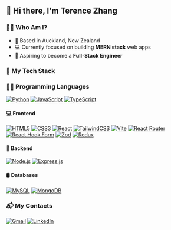 ## 👋 Hi there, I'm Terence Zhang

### 👨‍💻 Who Am I?

- 📍 Based in Auckland, New Zealand  
- 💻 Currently focused on building **MERN stack** web apps
- 🌱 Aspiring to become a **Full-Stack Engineer**
  
### 🧰 My Tech Stack

### 🧑‍💻 Programming Languages

[![Python](https://img.shields.io/badge/python-3670A0?style=for-the-badge&logo=python&logoColor=ffdd54)](https://www.python.org/)
[![JavaScript](https://img.shields.io/badge/javascript-%23323330.svg?style=for-the-badge&logo=javascript&logoColor=%23F7DF1E)](https://developer.mozilla.org/en-US/docs/Web/JavaScript)
[![TypeScript](https://img.shields.io/badge/typescript-%23007ACC.svg?style=for-the-badge&logo=typescript&logoColor=white)](https://www.typescriptlang.org/)

#### 💻 Frontend

[![HTML5](https://img.shields.io/badge/html5-%23E34F26.svg?style=for-the-badge&logo=html5&logoColor=white)](https://developer.mozilla.org/en-US/docs/Web/Guide/HTML/HTML5)
[![CSS3](https://img.shields.io/badge/css3-%231572B6.svg?style=for-the-badge&logo=css3&logoColor=white)](https://developer.mozilla.org/en-US/docs/Web/CSS)
[![React](https://img.shields.io/badge/react-%2361DAFB.svg?style=for-the-badge&logo=react&logoColor=%23000000)](https://reactjs.org/)
[![TailwindCSS](https://img.shields.io/badge/tailwindcss-%2338B2AC.svg?style=for-the-badge&logo=tailwind-css&logoColor=white)](https://tailwindcss.com/)
[![Vite](https://img.shields.io/badge/vite-%23646CFF.svg?style=for-the-badge&logo=vite&logoColor=white)](https://vitejs.dev/)
[![React Router](https://img.shields.io/badge/React_Router-CA4245?style=for-the-badge&logo=react-router&logoColor=white)](https://reactrouter.com/)
[![React Hook Form](https://img.shields.io/badge/React%20Hook%20Form-%23EC5990.svg?style=for-the-badge&logo=reacthookform&logoColor=white)](https://react-hook-form.com/)
[![Zod](https://img.shields.io/badge/zod-3A0CA3?style=for-the-badge&logo=zod&logoColor=white)](https://zod.dev/)
[![Redux](https://img.shields.io/badge/redux-764ABC?style=for-the-badge&logo=redux&logoColor=white)](https://redux.js.org/)

#### 🔧 Backend

[![Node.js](https://img.shields.io/badge/node.js-%23339933.svg?style=for-the-badge&logo=nodedotjs&logoColor=white)](https://nodejs.org/)
[![Express.js](https://img.shields.io/badge/express.js-%23000000.svg?style=for-the-badge&logo=express&logoColor=white)](https://expressjs.com/)


#### 🛢️ Databases

[![MySQL](https://img.shields.io/badge/mysql-4479A1.svg?style=for-the-badge&logo=mysql&logoColor=white)](https://www.mysql.com/)
[![MongoDB](https://img.shields.io/badge/MongoDB-%234ea94b.svg?style=for-the-badge&logo=mongodb&logoColor=white)](https://www.mongodb.com/)

### 📬 My Contacts

[![Gmail](https://img.shields.io/badge/Gmail-Email_Me-D14836?style=for-the-badge&logo=gmail&logoColor=white)](mailto:terence.zhang2014@gmail.com)
[![LinkedIn](https://img.shields.io/badge/LinkedIn-View_Profile-0077B5?style=for-the-badge&logo=linkedin&logoColor=white)](https://www.linkedin.com/in/terence-chun-lin-zhang/)


 
